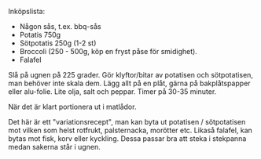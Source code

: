 Inköpslista:

* Någon sås, t.ex. bbq-sås
* Potatis 750g 
* Sötpotatis 250g (1-2 st)
* Broccoli (250 - 500g, köp en fryst påse för smidighet).
* Falafel

Slå på ugnen på 225 grader. Gör klyftor/bitar av potatisen och sötpotatisen, man behöver inte skala dem.
Lägg allt på en plåt, gärna på bakplåtspapper eller alu-folie. Lite olja, salt och peppar.
Timer på 30-35 minuter.

När det är klart portionera ut i matlådor. 

Det här är ett "variationsrecept", man kan byta ut potatisen / sötpotatisen mot vilken som helst rotfrukt, palsternacka, morötter etc.
Likaså falafel, kan bytas mot fisk, korv eller kyckling. Dessa passar bra att steka i stekpanna medan sakerna står i ugnen.

